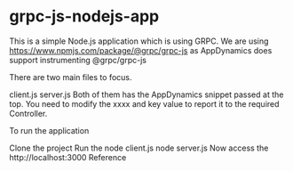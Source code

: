 # grpc-js-nodejs-app


This is a simple Node.js application which is using GRPC.  We are using https://www.npmjs.com/package/@grpc/grpc-js as AppDynamics does support instrumenting @grpc/grpc-js

There are two main files to focus.

client.js
server.js
Both of them has the AppDynamics snippet passed at the top. You need to modify the xxxx and key value to report it to the required Controller.

To run the application

Clone the project
Run the node client.js
node server.js
Now access the http://localhost:3000
Reference 
